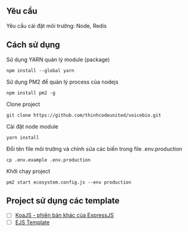 ## Yêu cầu

Yêu cầu cài đặt môi trường: Node, Redis

## Cách sử dụng
Sử dụng YARN quản lý module (package)
```
npm install --global yarn
```

Sử dụng PM2 để quản lý process của nodejs
```
npm install pm2 -g
```

Clone project
```
git clone https://github.com/thinhcodeunited/voicebio.git
```

Cài đặt node module
```
yarn install
```

Đổi tên file môi trường và chỉnh sửa các biến trong file .env.production
```
cp .env.example .env.production
```

Khởi chạy project
```
pm2 start ecosystem.config.js --env production
```

## Project sử dụng các template

- [ ] [KoaJS - phiên bản khác của ExpressJS](https://koajs.com)
- [ ] [EJS Template](https://ejs.co/)